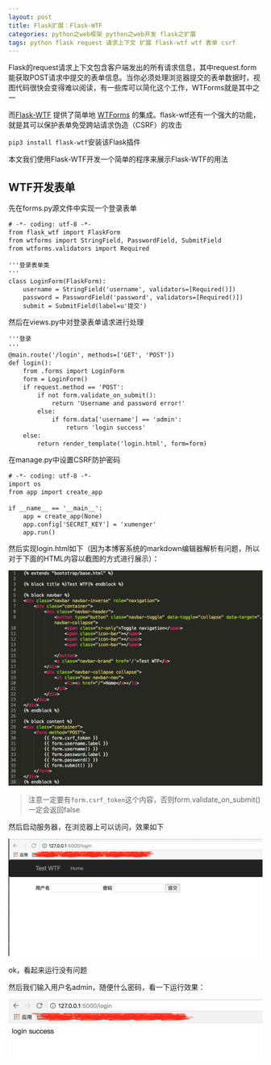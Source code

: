```yaml
---
layout: post
title: Flask扩展：Flask-WTF
categories: python之web框架 python之web开发 flask之扩展 
tags: python flask request 请求上下文 扩展 flask-wtf wtf 表单 csrf 
---
```


Flask的request请求上下文包含客户端发出的所有请求信息，其中request.form能获取POST请求中提交的表单信息。当你必须处理浏览器提交的表单数据时，视图代码很快会变得难以阅读，有一些库可以简化这个工作，WTForms就是其中之一

而[Flask-WTF](http://www.pythondoc.com/flask-wtf/) 提供了简单地 [WTForms](http://wtforms.simplecodes.com/docs/) 的集成。flask-wtf还有一个强大的功能，就是其可以保护表单免受跨站请求伪造（CSRF）的攻击

`pip3 install flask-wtf`安装该Flask插件

本文我们使用Flask-WTF开发一个简单的程序来展示Flask-WTF的用法

## WTF开发表单

先在forms.py源文件中实现一个登录表单

```
# -*- coding: utf-8 -*-
from flask_wtf import FlaskForm
from wtforms import StringField, PasswordField, SubmitField
from wtforms.validators import Required

'''登录表单类
'''
class LoginForm(FlaskForm):
    username = StringField('username', validators=[Required()])
    password = PasswordField('password', validators=[Required()])
    submit = SubmitField(label=u'提交')

```

然后在views.py中对登录表单请求进行处理

```
'''登录
'''
@main.route('/login', methods=['GET', 'POST'])
def login():
    from .forms import LoginForm
    form = LoginForm()
    if request.method == 'POST':
        if not form.validate_on_submit():
            return 'Username and password error!'
        else:
            if form.data['username'] == 'admin':
                return 'login success'
    else:
        return render_template('login.html', form=form)

```

在manage.py中设置CSRF防护密码

```
# -*- coding: utf-8 -*-
import os
from app import create_app

if __name__ == '__main__':
    app = create_app(None)
    app.config['SECRET_KEY'] = 'xumenger'
    app.run()
```

然后实现login.html如下（因为本博客系统的markdown编辑器解析有问题，所以对于下面的HTML内容以截图的方式进行展示）：

![image](../media/image/2018-03-18/02-01.png)

>注意一定要有`form.csrf_token`这个内容，否则form.validate_on_submit()一定会返回false

然后启动服务器，在浏览器上可以访问，效果如下

![image](../media/image/2018-03-18/02-02.png)

ok，看起来运行没有问题

然后我们输入用户名admin，随便什么密码，看一下运行效果：

![image](../media/image/2018-03-18/02-03.png)
